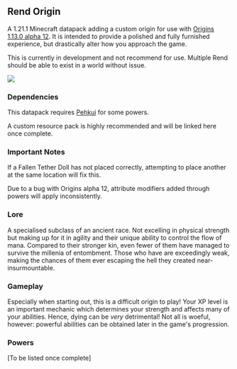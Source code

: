 ## Rend Origin

A 1.21.1 Minecraft datapack adding a custom origin for use with [Origins 1.13.0 alpha 12](https://modrinth.com/mod/origins). It is intended to provide a polished and fully furnished experience, but drastically alter how you approach the game.

This is currently in development and not recommend for use. Multiple Rend should be able to exist in a world without issue.

![](https://progress-bar.xyz/90/?title=Estimated+Progress)

### Dependencies

This datapack requires [Pehkui](https://modrinth.com/mod/pehkui) for some powers.

A custom resource pack is highly recommended and will be linked here once complete.

### Important Notes

If a Fallen Tether Doll has not placed correctly, attempting to place another at the same location will fix this.

Due to a bug with Origins alpha 12, attribute modifiers added through powers will apply inconsistently.

### Lore

A specialised subclass of an ancient race. Not excelling in physical strength
but making up for it in agility and their unique ability to
control the flow of mana. Compared to their stronger kin, even
fewer of them have managed to survive the millenia of
entombment. Those who have are exceedingly weak, making the
chances of them ever escaping the hell they created near-
insurmountable.

### Gameplay

Especially when starting out, this is a difficult origin to play! Your XP level is an important mechanic which determines your strength and affects many of your abilities. Hence, dying can be _very_ detrimental! Not all is woeful, however: powerful abilities can be obtained later in the game's progression.

### Powers

[To be listed once complete]
